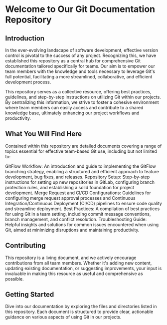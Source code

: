 # Welcome to Our Git Documentation Repository

## Introduction
In the ever-evolving landscape of software development, effective version control is pivotal to the success of any project. Recognizing this, we have established this repository as a central hub for comprehensive Git documentation tailored specifically for teams. Our aim is to empower our team members with the knowledge and tools necessary to leverage Git's full potential, facilitating a more streamlined, collaborative, and efficient development process.

This repository serves as a collective resource, offering best practices, guidelines, and step-by-step instructions on utilizing Git within our projects. By centralizing this information, we strive to foster a cohesive environment where team members can easily access and contribute to a shared knowledge base, ultimately enhancing our project workflows and productivity.

## What You Will Find Here
Contained within this repository are detailed documents covering a range of topics essential for effective team-based Git use, including but not limited to:

GitFlow Workflow: An introduction and guide to implementing the GitFlow branching strategy, enabling a structured and efficient approach to feature development, bug fixes, and releases.
Repository Setup: Step-by-step instructions for setting up new repositories in GitLab, configuring branch protection rules, and establishing a solid foundation for project development.
Merge Request and CI/CD Configurations: Guidelines for configuring merge request approval processes and Continuous Integration/Continuous Deployment (CI/CD) pipelines to ensure code quality and streamline deployment.
Best Practices: A compilation of best practices for using Git in a team setting, including commit message conventions, branch management, and conflict resolution.
Troubleshooting Guide: Helpful insights and solutions for common issues encountered when using Git, aimed at minimizing disruptions and maintaining productivity.

## Contributing
This repository is a living document, and we actively encourage contributions from all team members. Whether it's adding new content, updating existing documentation, or suggesting improvements, your input is invaluable in making this resource as useful and comprehensive as possible.

## Getting Started
Dive into our documentation by exploring the files and directories listed in this repository. Each document is structured to provide clear, actionable guidance on various aspects of using Git in our projects.

